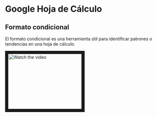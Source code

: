 # Google Hoja de Cálculo

## Formato condicional
El formato condicional es una herramienta útil para identificar patrones o tendencias en una hoja de cálculo.


<a href="https://youtu.be/PEyS7m_Sl9k" target="_blank">
 <img src="https://i.ytimg.com/vi/pjXiQ4xrghk/maxresdefault.jpg" alt="Watch the video" width="240" height="180" border="10" />
</a>
